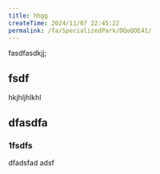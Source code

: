 ```yaml
---
title: hhgg
createTime: 2024/11/07 22:45:22
permalink: /fa/SpecializedPark/DQoQOE41/
---
```



fasdfasdkjj;


## fsdf 


hkjhljhlkhl


## dfasdfa 

### 1fsdfs

dfadsfad adsf
